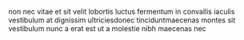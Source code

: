 non nec vitae et sit velit lobortis luctus fermentum in convallis iaculis
vestibulum at dignissim ultriciesdonec tinciduntmaecenas montes sit vestibulum
nunc a erat est ut a molestie nibh maecenas nec